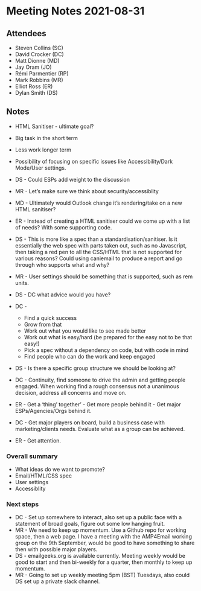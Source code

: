 # Meeting Notes 2021-08-31

## Attendees
* Steven Collins (SC)
* David Crocker (DC)
* Matt Dionne (MD)
* Jay Oram (JO)
* Rémi Parmentier (RP)
* Mark Robbins (MR)
* Elliot Ross (ER)
* Dylan Smith (DS)

## Notes

* HTML Sanitiser - ultimate goal?
* Big task in the short term
* Less work longer term
* Possibility of focusing on specific issues like Accessibility/Dark Mode/User settings.

* DS - Could ESPs add weight to the discussion
* MR - Let’s make sure we think about security/accessiblity
* MD - Ultimately would Outlook change it’s rendering/take on a new HTML sanitiser?
* ER - Instead of creating a HTML sanitiser could we come up with a list of needs? With some supporting code.
* DS - This is more like a spec than a standardisation/sanitiser. Is it essentially the web spec with parts taken out, such as no Javascript, then taking a red pen to all the CSS/HTML that is not supported for various reasons? Could using caniemail to produce a report and go through who supports what and why?
* MR - User settings should be something that is supported, such as rem units. 
* DS - DC what advice would you have?
* DC -
  + Find a quick success
  + Grow from that
  + Work out what you would like to see made better
  + Work out what is easy/hard (be prepared for the easy not to be that easy!)
  + Pick a spec without a dependency on code, but with code in mind
  + Find people who can do the work and keep engaged
* DS - Is there a specific group structure we should be looking at?
* DC - Continuity, find someone to drive the admin and getting people engaged. When working find a rough consensus not a unanimous decision, address all concerns and move on.
* ER - Get a ‘thing’ together’ - Get more people behind it - Get major ESPs/Agencies/Orgs behind it.
* DC - Get major players on board, build a business case with marketing/clients needs. Evaluate what as a group can be achieved.
* ER - Get attention. 

### Overall summary
* What ideas do we want to promote?
* Email/HTML/CSS spec
* User settings
* Accessiblity

### Next steps

* DC - Set up somewhere to interact, also set up a public face with a statement of broad goals, figure out some low hanging fruit.
* MR - We need to keep up momentum. Use a Github repo for working space, then a web page. I have a meeting with the AMP4Email working group on the 9th September, would be good to have something to share then with possible major players.
* DS - emailgeeks.org is available currently. Meeting weekly would be good to start and then bi-weekly for a quarter, then monthly to keep up momentum.
* MR - Going to set up weekly meeting 5pm (BST) Tuesdays, also could DS set up a private slack channel.

